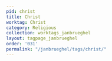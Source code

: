 ```yaml
---
pid: christ
title: Christ
worktag: Christ
category: Religious
collection: worktags_janbrueghel
layout: tagpage_janbrueghel
order: '031'
permalink: "/janbrueghel/tags/christ/"
---
```

